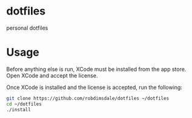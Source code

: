 # dotfiles

personal dotfiles

# Usage

Before anything else is run, XCode must be installed from the app store.
Open XCode and accept the license.

Once XCode is installed and the license is accepted, run the following:

```sh
git clone https://github.com/robdimsdale/dotfiles ~/dotfiles
cd ~/dotfiles
./install
```
